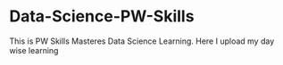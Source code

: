 # Data-Science-PW-Skills
This is PW Skills Masteres Data Science Learning. Here I upload my day wise learning

